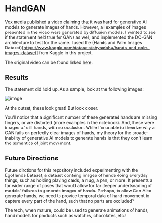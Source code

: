 # HandGAN
Vox media published a video claiming that it was hard for generative AI models to generate images of hands. However, all examples of images presented in the video were generated by diffusion models. I wanted to see if the statement held true for GANs as well, and implemented the DC-GAN architecture to test for the same. I used the (Hands and Palm Images Dataset)[https://www.kaggle.com/datasets/shyambhu/hands-and-palm-images-dataset] from Kaggle in this project.

The original video can be found linked [here](https://www.youtube.com/watch?v=24yjRbBah3w).

## Results

The statement did hold up. As a sample, look at the following images:

![image](https://github.com/akasharunabharathi/hand-gan/assets/90937878/1ff53ef6-a5f9-45e2-b45c-ba0c59f397bc)

At the outset, these look great! But look closer.

You'll notice that a significant number of these generated hands are missing fingers, or are distorted (more examples in the notebook). And, these were images of still hands, with no occlusion. While I'm unable to theorize why a GAN fails on perfectly clear images of hands, my theory for the broader inability of generative AI models to generate hands is that they don't learn the semantics of joint movement. 

## Future Directions

Future dirctions for this repository included experimenting with the EgoHands Dataset, a dataset containg images of hands doing everyday things, such as holding playing cards, a mug, a pan, or more. It presents a far wider range of poses that would allow for far deeper undertsnading of models' failures to generate images of hands. Perhaps, to allow Gen AI to generate hands, we need to provide temporal data of hand movement to capture every part of the hand, such that no parts are occluded? 

The tech, when mature, could be used to generate animations of hands, hand models for products such as watches, chocolates, etc.!
